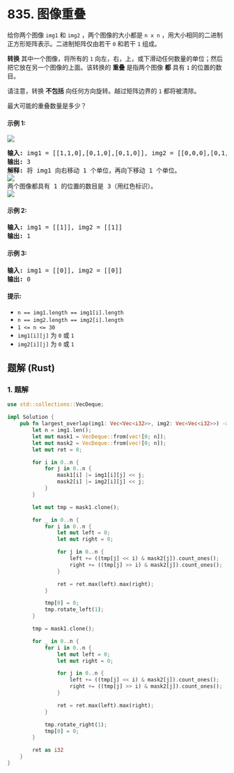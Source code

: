 # 835. 图像重叠
给你两个图像 `img1` 和 `img2` ，两个图像的大小都是 `n x n` ，用大小相同的二进制正方形矩阵表示。二进制矩阵仅由若干 `0` 和若干 `1` 组成。

**转换** 其中一个图像，将所有的 `1` 向左，右，上，或下滑动任何数量的单位；然后把它放在另一个图像的上面。该转换的 **重叠** 是指两个图像 **都** 具有 `1` 的位置的数目。

请注意，转换 **不包括** 向任何方向旋转。越过矩阵边界的 `1` 都将被清除。

最大可能的重叠数量是多少？

#### 示例 1:
![](https://assets.leetcode.com/uploads/2020/09/09/overlap1.jpg)
<pre>
<strong>输入:</strong> img1 = [[1,1,0],[0,1,0],[0,1,0]], img2 = [[0,0,0],[0,1,1],[0,0,1]]
<strong>输出:</strong> 3
<strong>解释:</strong> 将 img1 向右移动 1 个单位，再向下移动 1 个单位。
<img src="https://assets.leetcode.com/uploads/2020/09/09/overlap_step1.jpg">
两个图像都具有 1 的位置的数目是 3（用红色标识）。
<img src="https://assets.leetcode.com/uploads/2020/09/09/overlap_step2.jpg">
</pre>

#### 示例 2:
<pre>
<strong>输入:</strong> img1 = [[1]], img2 = [[1]]
<strong>输出:</strong> 1
</pre>

#### 示例 3:
<pre>
<strong>输入:</strong> img1 = [[0]], img2 = [[0]]
<strong>输出:</strong> 0
</pre>

#### 提示:
* `n == img1.length == img1[i].length`
* `n == img2.length == img2[i].length`
* `1 <= n <= 30`
* `img1[i][j]` 为 `0` 或 `1`
* `img2[i][j]` 为 `0` 或 `1`

## 题解 (Rust)

### 1. 题解
```Rust
use std::collections::VecDeque;

impl Solution {
    pub fn largest_overlap(img1: Vec<Vec<i32>>, img2: Vec<Vec<i32>>) -> i32 {
        let n = img1.len();
        let mut mask1 = VecDeque::from(vec![0; n]);
        let mut mask2 = VecDeque::from(vec![0; n]);
        let mut ret = 0;

        for i in 0..n {
            for j in 0..n {
                mask1[i] |= img1[i][j] << j;
                mask2[i] |= img2[i][j] << j;
            }
        }

        let mut tmp = mask1.clone();

        for _ in 0..n {
            for i in 0..n {
                let mut left = 0;
                let mut right = 0;

                for j in 0..n {
                    left += ((tmp[j] << i) & mask2[j]).count_ones();
                    right += ((tmp[j] >> i) & mask2[j]).count_ones();
                }

                ret = ret.max(left).max(right);
            }

            tmp[0] = 0;
            tmp.rotate_left(1);
        }

        tmp = mask1.clone();

        for _ in 0..n {
            for i in 0..n {
                let mut left = 0;
                let mut right = 0;

                for j in 0..n {
                    left += ((tmp[j] << i) & mask2[j]).count_ones();
                    right += ((tmp[j] >> i) & mask2[j]).count_ones();
                }

                ret = ret.max(left).max(right);
            }

            tmp.rotate_right(1);
            tmp[0] = 0;
        }

        ret as i32
    }
}
```
